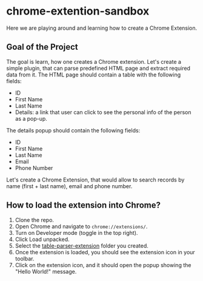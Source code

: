 # chrome-extention-sandbox
Here we are playing around and learning how to create a Chrome Extension.

## Goal of the Project
The goal is learn, how one creates a Chrome extension. Let's create a simple 
plugin, that can parse predefined HTML page and extract required data from it.
The HTML page should contain a table with the following fields:  
- ID
- First Name
- Last Name
- Details: a link that user can click to see the personal info of the person as
a pop-up.

The details popup should contain the following fields:
- ID
- First Name
- Last Name
- Email
- Phone Number

Let's create a Chrome Extension, that would allow to search records by name
(first + last name), email and phone number.

## How to load the extension into Chrome?
1. Clone the repo. 
2. Open Chrome and navigate to `chrome://extensions/`. 
3. Turn on Developer mode (toggle in the top right). 
4. Click Load unpacked. 
5. Select the [table-parser-extension](table-parser-extension) folder you created. 
6. Once the extension is loaded, you should see the extension icon in your toolbar. 
7. Click on the extension icon, and it should open the popup showing the "Hello World!" message.
